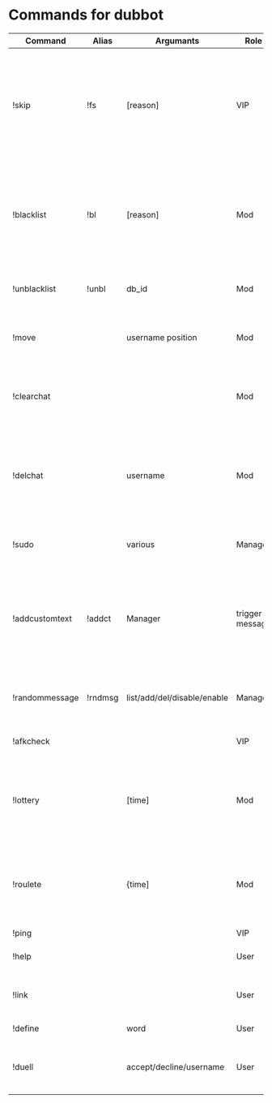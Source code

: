 # Commands for dubbot

|Command|Alias|Argumants|Role|Description|
|--|--|--|--|--|
|!skip|!fs|[reason]|VIP|Skips the current song and send reason when defined. Reasons can be defined in language.js|
|!blacklist|!bl|[reason]|Mod|Skips the current song and adds the song to the blacklist. Reason is optianal and can be any string|
|!unblacklist|!unbl|db_id|Mod|Removes the given track from the blacklist|
|!move||username position|Mod|Moves the specified user to the specified position|
|!clearchat|||Mod|Deletes last 512 messages sinc bot joined the room|
|!delchat||username|Mod|Deletes all messages from specified user in the last 512 messages since bot joined|
|!sudo||various|Manager|Let the bot send your arguments in chat|
|!addcustomtext|!addct|Manager|trigger message|Adds a custom chat command which is triggers when .trigger is send in chat|
|!randommessage|!rndmsg|list/add/del/disable/enable|Manager|Edits random messages sent all 2-10 Minutes|
|!afkcheck|||VIP|Lists all afks in the community|
|!lottery||[time]|Mod|Starts a lottery with the given time in minutes. Time defaults to 2 minutes|
|!roulete||{time]|Mod|Starts a roulette with the given time in minutes. Time defaults to 2 minutes|
|!ping|||VIP|Pong!|
|!help|||User|Mentions all mods in the room|
|!link|||User|Sends a link to the current song|
|!define||word|User|Defines the given word|
|!duell||accept/decline/username|User|Accepts a duell, declines a duell or starts one|
